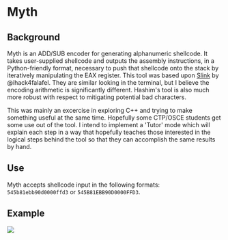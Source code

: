 # Myth

## Background

Myth is an ADD/SUB encoder for generating alphanumeric shellcode. It takes user-supplied shellcode and outputs the assembly instructions, in a Python-friendly format, necessary to push that shellcode onto the stack by iteratively manipulating the EAX register. This tool was based upon [Slink](https://github.com/ihack4falafel/Slink) by @ihack4falafel. They are similar looking in the terminal, but I believe the encoding arithmetic is significantly different. Hashim's tool is also much more robust with respect to mitigating potential bad characters. 

This was mainly an excercise in exploring C++ and trying to make something useful at the same time. Hopefully some CTP/OSCE students get some use out of the tool. I intend to implement a 'Tutor' mode which will explain each step in a way that hopefully teaches those interested in the logical steps behind the tool so that they can accomplish the same results by hand. 

## Use

Myth accepts shellcode input in the following formats: `545b81ebb90d0000ffd3` or `545B81EBB90D0000FFD3`.

## Example

![](/Myth/myth.gif)

